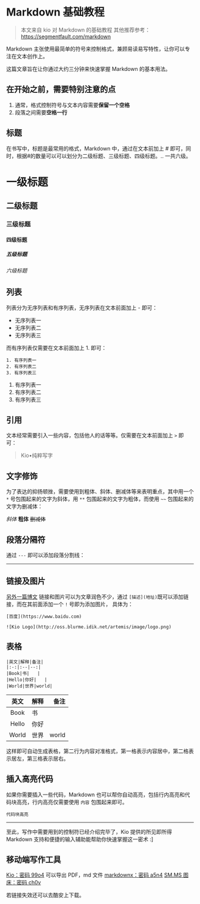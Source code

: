 # Markdown 基础教程

> 本文来自 kio 对 Markdown 的基础教程 
> 其他推荐参考：<https://segmentfault.com/markdown>

<!--more-->
Markdown 主张使用最简单的符号来控制格式，兼顾易读易写特性，让你可以专注在文本创作上。

这篇文章旨在让你通过大约三分钟来快速掌握 Markdown 的基本用法。

## 在开始之前，需要特别注意的点

1. 通常，格式控制符号与文本内容需要**保留一个空格**
2. 段落之间需要**空格一行**

## 标题

在书写中，标题是最常用的格式，Markdown 中，通过在文本前加上 # 即可，同时，根据#的数量可以可以划分为二级标题、三级标题、四级标题。.. 一共六级。

# 一级标题
## 二级标题
### 三级标题
#### 四级标题
##### 五级标题
###### 六级标题

## 列表

列表分为无序列表和有序列表，无序列表在文本前面加上 - 即可：

- 无序列表一
- 无序列表二
- 无序列表三

而有序列表仅需要在文本前面加上 1. 即可：

```
1. 有序列表一
2. 有序列表二
3. 有序列表三
```
1. 有序列表一
2. 有序列表二
3. 有序列表三

## 引用

文本经常需要引入一些内容，包括他人的话等等。仅需要在文本前面加上 `>` 即可：

> Kio•纯粹写字

## 文字修饰

为了表达的抑扬顿挫，需要使用到粗体、斜体、删减体等来表明重点，其中用一个 `*` 号包围起来的文字为斜体，用 `**` 包围起来的文字为粗体，而使用 `~~` 包围起来的文字为删减体：

*斜体* **粗体** ~~删减体~~

## 段落分隔符

通过 `---` 即可以添加段落分割线：

---

## 链接及图片

[另外一篇博文](https://lruihao.cn/posts/hexowrite/)
链接和图片可以为文章润色不少，通过 `[描述](地址)`既可以添加链接，而在其前面添加一个 `!` 号即为添加图片， 具体为：
```
[百度](https://www.baidu.com)

![Kio Logo](http://oss.blurme.idik.net/artemis/image/logo.png)
```

## 表格

```
|英文|解释|备注|
|:-:|:--|--:|
|Book|书|   |
|Hello|你好|   |
|World|世界|world|
```
|英文|解释|备注|
|:-:|:--|--:|
|Book|书|   |
|Hello|你好|   |
|World|世界|world|

这样即可自动生成表格，第二行为内容对准格式，第一格表示内容居中，第二格表示居左，第三格表示居右。

## 插入高亮代码

如果你需要插入一些代码，Markdown 也可以帮你自动高亮，包括行内高亮和代码块高亮，行内高亮仅需要使用 `内容` 包围起来即可。

```
代码块高亮
```

---

至此，写作中需要用到的控制符已经介绍完毕了，Kio 提供的所见即所得 Markdown 支持和便捷的输入辅助能帮助你快速掌握这一密术 :]

## 移动端写作工具

[Kio：密码 99o4](https://pan.baidu.com/s/15a7yXCamGZzYlrfRhy_j6w) 可以导出 PDF，md 文件
[markdownx：密码 a5n4](https://pan.baidu.com/s/1-ImjJfOURod2nUpXAc_Ejw)
[SM.MS 图床：密码 ch0v](https://pan.baidu.com/s/1-zAl54zLNekq4hLaDC-8Qg)

若链接失效还可以去酷安上下载。
